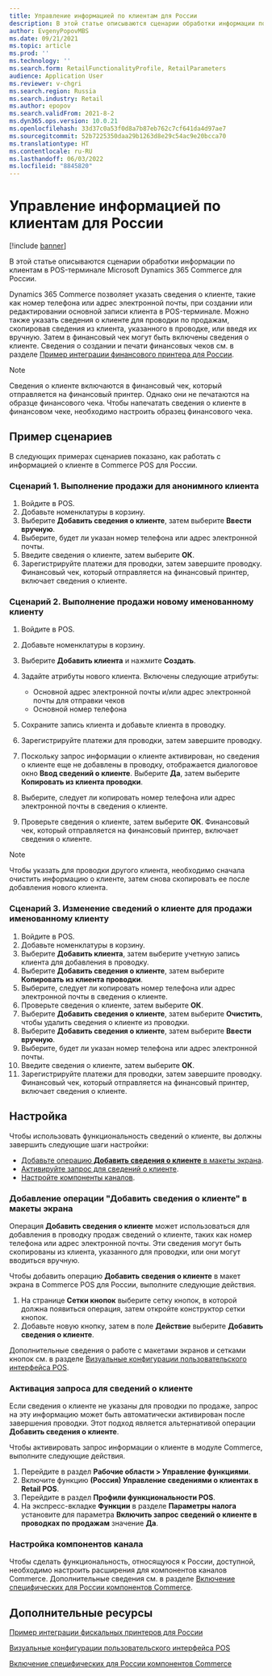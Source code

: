 ```yaml
---
title: Управление информацией по клиентам для России
description: В этой статье описываются сценарии обработки информации по клиентам в POS-терминале Microsoft Dynamics 365 Commerce для России.
author: EvgenyPopovMBS
ms.date: 09/21/2021
ms.topic: article
ms.prod: ''
ms.technology: ''
ms.search.form: RetailFunctionalityProfile, RetailParameters
audience: Application User
ms.reviewer: v-chgri
ms.search.region: Russia
ms.search.industry: Retail
ms.author: epopov
ms.search.validFrom: 2021-8-2
ms.dyn365.ops.version: 10.0.21
ms.openlocfilehash: 33d37c0a53f0d8a7b87eb762c7cf641da4d97ae7
ms.sourcegitcommit: 52b7225350daa29b1263d8e29c54ac9e20bcca70
ms.translationtype: HT
ms.contentlocale: ru-RU
ms.lasthandoff: 06/03/2022
ms.locfileid: "8845820"
---
```

# <a name="customer-information-management-for-russia"></a>Управление информацией по клиентам для России

[!include [banner](../includes/banner.md)]

В этой статье описываются сценарии обработки информации по клиентам в POS-терминале Microsoft Dynamics 365 Commerce для России.

Dynamics 365 Commerce позволяет указать сведения о клиенте, такие как номер телефона или адрес электронной почты, при создании или редактировании основной записи клиента в POS-терминале. Можно также указать сведения о клиенте для проводки по продажам, скопировав сведения из клиента, указанного в проводке, или введя их вручную. Затем в финансовый чек могут быть включены сведения о клиенте. Сведения о создании и печати финансовых чеков см. в разделе [Пример интеграции финансового принтера для России](rus-fpi-sample.md).

> [!NOTE]
> Сведения о клиенте включаются в финансовый чек, который отправляется на финансовый принтер. Однако они не печатаются на образце финансового чека. Чтобы напечатать сведения о клиенте в финансовом чеке, необходимо настроить образец финансового чека.

## <a name="example-scenarios"></a>Пример сценариев

В следующих примерах сценариев показано, как работать с информацией о клиенте в Commerce POS для России.

### <a name="scenario-1-make-a-sale-to-an-anonymous-customer"></a>Сценарий 1. Выполнение продажи для анонимного клиента

1. Войдите в POS.
1. Добавьте номенклатуры в корзину.
1. Выберите **Добавить сведения о клиенте**, затем выберите **Ввести вручную**.
1. Выберите, будет ли указан номер телефона или адрес электронной почты.
1. Введите сведения о клиенте, затем выберите **ОК**.
1. Зарегистрируйте платежи для проводки, затем завершите проводку. Финансовый чек, который отправляется на финансовый принтер, включает сведения о клиенте.

### <a name="scenario-2-make-a-sale-to-a-new-named-customer"></a>Сценарий 2. Выполнение продажи новому именованному клиенту

1. Войдите в POS.
1. Добавьте номенклатуры в корзину.
1. Выберите **Добавить клиента** и нажмите **Создать**.
1. Задайте атрибуты нового клиента. Включены следующие атрибуты:

    - Основной адрес электронной почты и/или адрес электронной почты для отправки чеков
    - Основной номер телефона

1. Сохраните запись клиента и добавьте клиента в проводку.
1. Зарегистрируйте платежи для проводки, затем завершите проводку.
1. Поскольку запрос информации о клиенте активирован, но сведения о клиенте еще не добавлены в проводку, отображается диалоговое окно **Ввод сведений о клиенте**. Выберите **Да**, затем выберите **Копировать из клиента проводки**.
1. Выберите, следует ли копировать номер телефона или адрес электронной почты в сведения о клиенте.
1. Проверьте сведения о клиенте, затем выберите **ОК**. Финансовый чек, который отправляется на финансовый принтер, включает сведения о клиенте.

> [!NOTE]
> Чтобы указать для проводки другого клиента, необходимо сначала очистить информацию о клиенте, затем снова скопировать ее после добавления нового клиента.

### <a name="scenario-3-change-the-customer-information-for-a-sale-to-a-named-customer"></a>Сценарий 3. Изменение сведений о клиенте для продажи именованному клиенту

1. Войдите в POS.
1. Добавьте номенклатуры в корзину.
1. Выберите **Добавить клиента**, затем выберите учетную запись клиента для добавления в проводку.
1. Выберите **Добавить сведения о клиенте**, затем выберите **Копировать из клиента проводки**.
1. Выберите, следует ли копировать номер телефона или адрес электронной почты в сведения о клиенте.
1. Проверьте сведения о клиенте, затем выберите **ОК**.
1. Выберите **Добавить сведения о клиенте**, затем выберите **Очистить**, чтобы удалить сведения о клиенте из проводки.
1. Выберите **Добавить сведения о клиенте**, затем выберите **Ввести вручную**.
1. Выберите, будет ли указан номер телефона или адрес электронной почты.
1. Введите сведения о клиенте, затем выберите **ОК**.
1. Зарегистрируйте платежи для проводки, затем завершите проводку. Финансовый чек, который отправляется на финансовый принтер, включает сведения о клиенте.

## <a name="setup"></a>Настройка

Чтобы использовать функциональность сведений о клиенте, вы должны завершить следующие шаги настройки:

- [Добавьте операцию **Добавить сведения о клиенте** в макеты экрана](#add-the-add-customer-information-operation-to-screen-layouts).
- [Активируйте запрос для сведений о клиенте](#activate-the-inquiry-for-customer-information).
- [Настройте компоненты каналов](#configure-channel-components).

### <a name="add-the-add-customer-information-operation-to-screen-layouts"></a>Добавление операции "Добавить сведения о клиенте" в макеты экрана

Операция **Добавить сведения о клиенте** может использоваться для добавления в проводку продаж сведений о клиенте, таких как номер телефона или адрес электронной почты. Эти сведения могут быть скопированы из клиента, указанного для проводки, или они могут вводиться вручную.

Чтобы добавить операцию **Добавить сведения о клиенте** в макет экрана в Commerce POS для России, выполните следующие действия.

1. На странице **Сетки кнопок** выберите сетку кнопок, в которой должна появиться операция, затем откройте конструктор сетки кнопок.
1. Добавьте новую кнопку, затем в поле **Действие** выберите **Добавить сведения о клиенте**. 

Дополнительные сведения о работе с макетами экранов и сетками кнопок см. в разделе [Визуальные конфигурации пользовательского интерфейса POS](../pos-screen-layouts.md).

### <a name="activate-the-inquiry-for-customer-information"></a>Активация запроса для сведений о клиенте

Если сведения о клиенте не указаны для проводки по продаже, запрос на эту информацию может быть автоматически активирован после завершения проводки. Этот подход является альтернативой операции **Добавить сведения о клиенте**.

Чтобы активировать запрос информации о клиенте в модуле Commerce, выполните следующие действия.

1. Перейдите в раздел **Рабочие области \> Управление функциями**.
1. Включите функцию **(Россия) Управление сведениями о клиентах в Retail POS**.
1. Перейдите в раздел **Профили функциональности POS**.
1. На экспресс-вкладке **Функции** в разделе **Параметры налога** установите для параметра **Включить запрос сведений о клиенте в проводках по продажам** значение **Да**.

### <a name="configure-channel-components"></a>Настройка компонентов канала

Чтобы сделать функциональность, относящуюся к России, доступной, необходимо настроить расширения для компонентов каналов Commerce. Дополнительные сведения см. в разделе [Включение специфических для России компонентов Commerce](./rus-commerce-setup.md#enable-russia-specific-commerce-components).

## <a name="additional-resources"></a>Дополнительные ресурсы

[Пример интеграции фискальных принтеров для России](rus-fpi-sample.md)

[Визуальные конфигурации пользовательского интерфейса POS](../pos-screen-layouts.md)

[Включение специфических для России компонентов Commerce](./rus-commerce-setup.md#enable-russia-specific-commerce-components)
